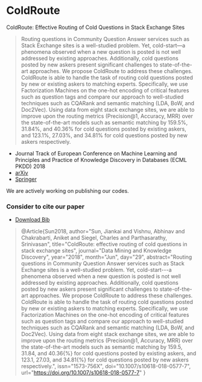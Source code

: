 # ColdRoute

ColdRoute: Effective Routing of Cold Questions in Stack Exchange Sites

> Routing questions in Community Question Answer services such as Stack Exchange sites is a well-studied problem. Yet, cold-start—a phenomena observed when a new question is posted is not well addressed by existing approaches. Additionally, cold questions posted by new askers present significant challenges to state-of-the-art approaches. We propose ColdRoute to address these challenges. ColdRoute is able to handle the task of routing cold questions posted by new or existing askers to matching experts. Specifically, we use Factorization Machines on the one-hot encoding of critical features such as question tags and compare our approach to well-studied techniques such as CQARank and semantic matching (LDA, BoW, and Doc2Vec). Using data from eight stack exchange sites, we are able to improve upon the routing metrics (Precision@1, Accuracy, MRR) over the state-of-the-art models such as semantic matching by 159.5%, 31.84%, and 40.36% for cold questions posted by existing askers, and 123.1%, 27.03%, and 34.81% for cold questions posted by new askers respectively.

* Journal Track of European Conference on Machine Learning and Principles and Practice of Knowledge Discovery in Databases (ECML PKDD) 2018
* [arXiv](https://arxiv.org/abs/1807.00462)
* [Springer](https://link.springer.com/article/10.1007%2Fs10618-018-0577-7)

We are actively working on publishing our codes. 

### Consider to cite our paper

* [Download Bib](https://citation-needed.springer.com/v2/references/10.1007/s10618-018-0577-7?format=bibtex&flavour=citation)

> @Article{Sun2018,
author="Sun, Jiankai
and Vishnu, Abhinav
and Chakrabarti, Aniket
and Siegel, Charles
and Parthasarathy, Srinivasan",
title="ColdRoute: effective routing of cold questions in stack exchange sites",
journal="Data Mining and Knowledge Discovery",
year="2018",
month="Jun",
day="29",
abstract="Routing questions in Community Question Answer services such as Stack Exchange sites is a well-studied problem. Yet, cold-start---a phenomena observed when a new question is posted is not well addressed by existing approaches. Additionally, cold questions posted by new askers present significant challenges to state-of-the-art approaches. We propose ColdRoute to address these challenges. ColdRoute is able to handle the task of routing cold questions posted by new or existing askers to matching experts. Specifically, we use Factorization Machines on the one-hot encoding of critical features such as question tags and compare our approach to well-studied techniques such as CQARank and semantic matching (LDA, BoW, and Doc2Vec). Using data from eight stack exchange sites, we are able to improve upon the routing metrics (Precision@1, Accuracy, MRR) over the state-of-the-art models such as semantic matching by 159.5, 31.84, and 40.36{\%} for cold questions posted by existing askers, and 123.1, 27.03, and 34.81{\%} for cold questions posted by new askers respectively.",
issn="1573-756X",
doi="10.1007/s10618-018-0577-7",
url="https://doi.org/10.1007/s10618-018-0577-7"
}

